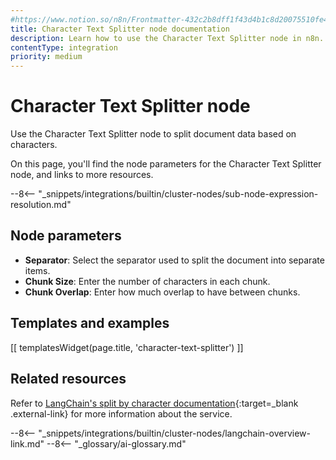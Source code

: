 ```yaml
---
#https://www.notion.so/n8n/Frontmatter-432c2b8dff1f43d4b1c8d20075510fe4
title: Character Text Splitter node documentation
description: Learn how to use the Character Text Splitter node in n8n. Follow technical documentation to integrate Character Text Splitter node into your workflows.
contentType: integration
priority: medium
---
```


# Character Text Splitter node

Use the Character Text Splitter node to split document data based on characters.

On this page, you'll find the node parameters for the Character Text Splitter node, and links to more resources.

--8<-- "_snippets/integrations/builtin/cluster-nodes/sub-node-expression-resolution.md"

## Node parameters

* **Separator**: Select the separator used to split the document into separate items.
* **Chunk Size**: Enter the number of characters in each chunk.
* **Chunk Overlap**: Enter how much overlap to have between chunks.

## Templates and examples

<!-- see https://www.notion.so/n8n/Pull-in-templates-for-the-integrations-pages-37c716837b804d30a33b47475f6e3780 -->
[[ templatesWidget(page.title, 'character-text-splitter') ]]

## Related resources

Refer to [LangChain's split by character documentation](https://js.langchain.com/docs/modules/data_connection/document_transformers/text_splitters/character_text_splitter){:target=_blank .external-link} for more information about the service.

--8<-- "_snippets/integrations/builtin/cluster-nodes/langchain-overview-link.md"
--8<-- "_glossary/ai-glossary.md"
